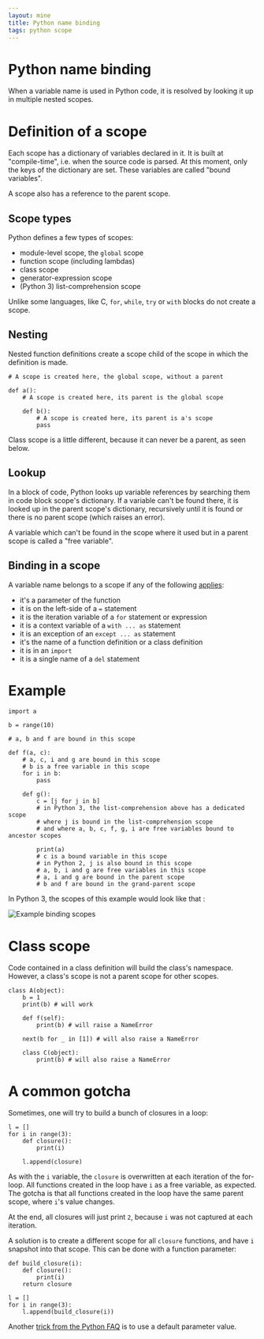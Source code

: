 ```yaml
---
layout: mine
title: Python name binding
tags: python scope
---
```


# Python name binding

When a variable name is used in Python code, it is resolved by looking it up in multiple nested scopes.

# Definition of a scope

Each scope has a dictionary of variables declared in it. It is built at "compile-time", i.e. when the source code is parsed. At this moment, only the keys of the dictionary are set. These variables are called "bound variables".

A scope also has a reference to the parent scope.

## Scope types

Python defines a few types of scopes:

* module-level scope, the `global` scope
* function scope (including lambdas)
* class scope
* generator-expression scope
* (Python 3) list-comprehension scope

Unlike some languages, like C, `for`, `while`, `try` or `with` blocks do not create a scope.

## Nesting

Nested function definitions create a scope child of the scope in which the definition is made.

```
# A scope is created here, the global scope, without a parent

def a():
	# A scope is created here, its parent is the global scope

	def b():
		# A scope is created here, its parent is a's scope
		pass
```

Class scope is a little different, because it can never be a parent, as seen below.

## Lookup

In a block of code, Python looks up variable references by searching them in code block scope's dictionary. If a variable can't be found there, it is looked up in the parent scope's dictionary, recursively until it is found or there is no parent scope (which raises an error).

A variable which can't be found in the scope where it used but in a parent scope is called a "free variable".

## Binding in a scope

A variable name belongs to a scope if any of the following [applies](https://docs.python.org/3/reference/executionmodel.html#binding-of-names):

* it's a parameter of the function
* it is on the left-side of a `=` statement
* it is the iteration variable of a `for` statement or expression
* it is a context variable of a `with ... as` statement
* it is an exception of an `except ... as` statement
* it's the name of a function definition or a class definition
* it is in an `import`
* it is a single name of a `del` statement

# Example

```
import a

b = range(10)

# a, b and f are bound in this scope

def f(a, c):
	# a, c, i and g are bound in this scope
	# b is a free variable in this scope
	for i in b:
		pass

	def g():
		c = [j for j in b]
		# in Python 3, the list-comprehension above has a dedicated scope
		# where j is bound in the list-comprehension scope
		# and where a, b, c, f, g, i are free variables bound to ancestor scopes

		print(a)
		# c is a bound variable in this scope
		# in Python 2, j is also bound in this scope
		# a, b, i and g are free variables in this scope
		# a, i and g are bound in the parent scope
		# b and f are bound in the grand-parent scope
```

In Python 3, the scopes of this example would look like that :

![Example binding scopes](python-scopes.png)

# Class scope

Code contained in a class definition will build the class's namespace.
However, a class's scope is not a parent scope for other scopes.

```
class A(object):
	b = 1
	print(b) # will work

	def f(self):
		print(b) # will raise a NameError

	next(b for _ in [1]) # will also raise a NameError

	class C(object):
		print(b) # will also raise a NameError
```

# A common gotcha

Sometimes, one will try to build a bunch of closures in a loop:

```
l = []
for i in range(3):
	def closure():
		print(i)

	l.append(closure)
```

As with the `i` variable, the `closure` is overwritten at each iteration of the for-loop.
All functions created in the loop have `i` as a free variable, as expected.
The gotcha is that all functions created in the loop have the same parent scope, where `i`'s value changes.

At the end, all closures will just print `2`, because `i` was not captured at each iteration.

A solution is to create a different scope for all `closure` functions, and have `i` snapshot into that scope.
This can be done with a function parameter:

```
def build_closure(i):
	def closure():
		print(i)
	return closure

l = []
for i in range(3):
	l.append(build_closure(i))
```

Another [trick from the Python FAQ](https://docs.python.org/3/faq/programming.html#why-do-lambdas-defined-in-a-loop-with-different-values-all-return-the-same-result) is to use a default parameter value.

